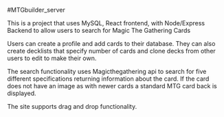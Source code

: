 #MTGbuilder_server

This is a project that uses MySQL, React frontend, with Node/Express Backend to allow users to search for Magic The Gathering Cards

Users can create a profile and add cards to their database. They can also create decklists that specify number of cards and clone decks from other users to edit to make their own.

The search functionality uses Magicthegathering api to search for five different specifications returning information about the card. If the card does not have an image as with newer cards a standard MTG card back is displayed.

The site supports drag and drop functionality.
